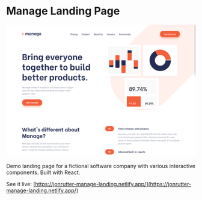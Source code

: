 # Manage Landing Page

![Preview of the Manage Landing Page project](./github/preview.png)

Demo landing page for a fictional software company with various interactive components. Built with React.

See it live: [https://jonrutter-manage-landing.netlify.app/](https://jonrutter-manage-landing.netlify.app/)
